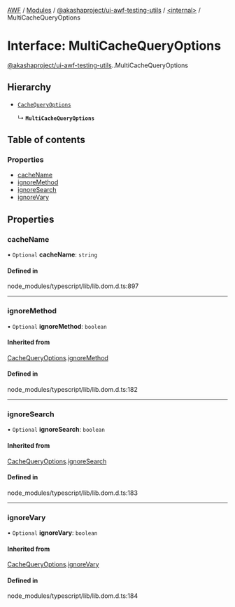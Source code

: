 [AWF](../README.md) / [Modules](../modules.md) / [@akashaproject/ui-awf-testing-utils](../modules/akashaproject_ui_awf_testing_utils.md) / [<internal\>](../modules/akashaproject_ui_awf_testing_utils._internal_.md) / MultiCacheQueryOptions

# Interface: MultiCacheQueryOptions

[@akashaproject/ui-awf-testing-utils](../modules/akashaproject_ui_awf_testing_utils.md).[<internal>](../modules/akashaproject_ui_awf_testing_utils._internal_.md).MultiCacheQueryOptions

## Hierarchy

- [`CacheQueryOptions`](akashaproject_ui_awf_testing_utils._internal_.CacheQueryOptions.md)

  ↳ **`MultiCacheQueryOptions`**

## Table of contents

### Properties

- [cacheName](akashaproject_ui_awf_testing_utils._internal_.MultiCacheQueryOptions.md#cachename)
- [ignoreMethod](akashaproject_ui_awf_testing_utils._internal_.MultiCacheQueryOptions.md#ignoremethod)
- [ignoreSearch](akashaproject_ui_awf_testing_utils._internal_.MultiCacheQueryOptions.md#ignoresearch)
- [ignoreVary](akashaproject_ui_awf_testing_utils._internal_.MultiCacheQueryOptions.md#ignorevary)

## Properties

### cacheName

• `Optional` **cacheName**: `string`

#### Defined in

node_modules/typescript/lib/lib.dom.d.ts:897

___

### ignoreMethod

• `Optional` **ignoreMethod**: `boolean`

#### Inherited from

[CacheQueryOptions](akashaproject_ui_awf_testing_utils._internal_.CacheQueryOptions.md).[ignoreMethod](akashaproject_ui_awf_testing_utils._internal_.CacheQueryOptions.md#ignoremethod)

#### Defined in

node_modules/typescript/lib/lib.dom.d.ts:182

___

### ignoreSearch

• `Optional` **ignoreSearch**: `boolean`

#### Inherited from

[CacheQueryOptions](akashaproject_ui_awf_testing_utils._internal_.CacheQueryOptions.md).[ignoreSearch](akashaproject_ui_awf_testing_utils._internal_.CacheQueryOptions.md#ignoresearch)

#### Defined in

node_modules/typescript/lib/lib.dom.d.ts:183

___

### ignoreVary

• `Optional` **ignoreVary**: `boolean`

#### Inherited from

[CacheQueryOptions](akashaproject_ui_awf_testing_utils._internal_.CacheQueryOptions.md).[ignoreVary](akashaproject_ui_awf_testing_utils._internal_.CacheQueryOptions.md#ignorevary)

#### Defined in

node_modules/typescript/lib/lib.dom.d.ts:184
